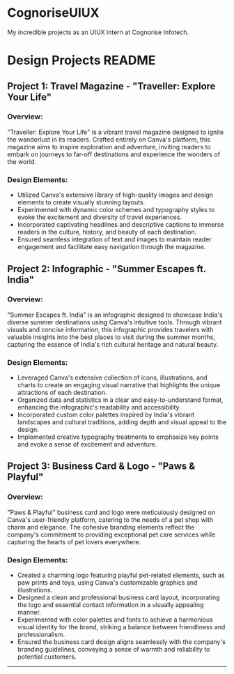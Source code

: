 # CognoriseUIUX
My incredible projects as an UIUX intern at Cognorise Infotech.

# Design Projects README

## Project 1: Travel Magazine - "Traveller: Explore Your Life"

### Overview:
"Traveller: Explore Your Life" is a vibrant travel magazine designed to ignite the wanderlust in its readers. Crafted entirely on Canva's platform, this magazine aims to inspire exploration and adventure, inviting readers to embark on journeys to far-off destinations and experience the wonders of the world.

### Design Elements:
- Utilized Canva's extensive library of high-quality images and design elements to create visually stunning layouts.
- Experimented with dynamic color schemes and typography styles to evoke the excitement and diversity of travel experiences.
- Incorporated captivating headlines and descriptive captions to immerse readers in the culture, history, and beauty of each destination.
- Ensured seamless integration of text and images to maintain reader engagement and facilitate easy navigation through the magazine.

## Project 2: Infographic - "Summer Escapes ft. India"

### Overview:
"Summer Escapes ft. India" is an infographic designed to showcase India's diverse summer destinations using Canva's intuitive tools. Through vibrant visuals and concise information, this infographic provides travelers with valuable insights into the best places to visit during the summer months, capturing the essence of India's rich cultural heritage and natural beauty.

### Design Elements:
- Leveraged Canva's extensive collection of icons, illustrations, and charts to create an engaging visual narrative that highlights the unique attractions of each destination.
- Organized data and statistics in a clear and easy-to-understand format, enhancing the infographic's readability and accessibility.
- Incorporated custom color palettes inspired by India's vibrant landscapes and cultural traditions, adding depth and visual appeal to the design.
- Implemented creative typography treatments to emphasize key points and evoke a sense of excitement and adventure.

## Project 3: Business Card & Logo - "Paws & Playful"

### Overview:
"Paws & Playful" business card and logo were meticulously designed on Canva's user-friendly platform, catering to the needs of a pet shop with charm and elegance. The cohesive branding elements reflect the company's commitment to providing exceptional pet care services while capturing the hearts of pet lovers everywhere.

### Design Elements:
- Created a charming logo featuring playful pet-related elements, such as paw prints and toys, using Canva's customizable graphics and illustrations.
- Designed a clean and professional business card layout, incorporating the logo and essential contact information in a visually appealing manner.
- Experimented with color palettes and fonts to achieve a harmonious visual identity for the brand, striking a balance between friendliness and professionalism.
- Ensured the business card design aligns seamlessly with the company's branding guidelines, conveying a sense of warmth and reliability to potential customers.

---
